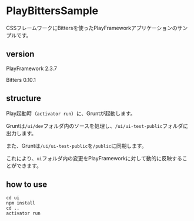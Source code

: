 # PlayBittersSample

CSSフレームワークにBittersを使ったPlayFrameworkアプリケーションのサンプルです。

## version
PlayFramework 2.3.7

Bitters 0.10.1

## structure

Play起動時（`activator run`）に、Gruntが起動します。

Gruntは`/ui/dev`フォルダ内のソースを処理し、`/ui/ui-test-public`フォルダに出力します。

また、Gruntは`/ui/ui-test-public`を`/public`に同期します。

これにより、`ui`フォルダ内の変更をPlayFrameworkに対して動的に反映することができます。

## how to use
```
cd ui
npm install
cd ..
activator run
```
